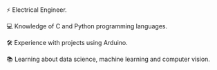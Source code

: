 ⚡ Electrical Engineer.

💻 Knowledge of C and Python programming languages.

🛠️ Experience with projects using Arduino.

📚 Learning about data science, machine learning and computer vision.

<!---
Yuri-Vlasqz/Yuri-Vlasqz is a ✨ special ✨ repository because its `README.md` (this file) appears on your GitHub profile.
You can click the Preview link to take a look at your changes.
--->
